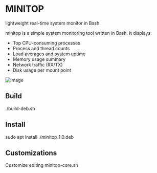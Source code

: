 # MINITOP
lightweight real-time system monitor in Bash

minitop is a simple system monitoring tool written in Bash. It displays:

- Top CPU-consuming processes
- Process and thread counts
- Load averages and system uptime
- Memory usage summary
- Network traffic (RX/TX)
- Disk usage per mount point

![image](https://github.com/user-attachments/assets/7ad97b0c-a766-415a-9411-ca2ca885fabf)


## Build
./build-deb.sh

## Install
sudo apt install ./minitop_1.0.deb

## Customizations
Customize editing minitop-core.sh

